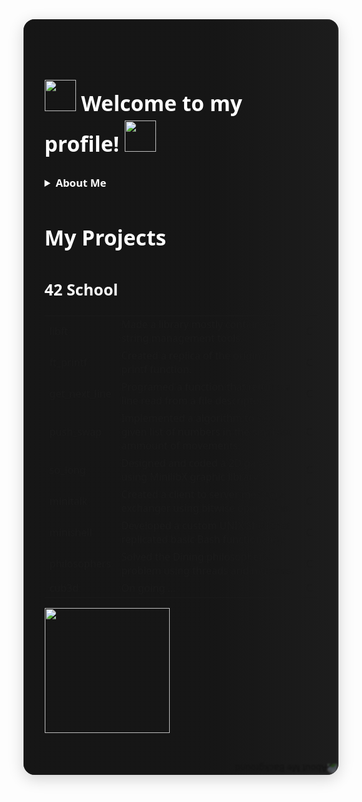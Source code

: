 <div style="
  position: relative;
  width: 100%;
  min-height: 300px;
  max-width: 900px;
  margin: 0 auto 2em auto;
  border-radius: 18px;
  overflow: hidden;
  box-shadow: 0 6px 24px rgba(0,0,0,0.18);
  background: #222;
">
  <!-- Upside-down, full-width background image -->
  <img 
    src="https://media3.giphy.com/media/v1.Y2lkPTc5MGI3NjExd24zMmF3dmRiYTAza3p3YmFpZ3NzZTljejJrOWVscWtsejQ4dTAxcyZlcD12MV9pbnRlcm5hbF9naWZfYnlfaWQmY3Q9cw/uEHpq0DsO6HDJxbB58/giphy.gif" 
    alt="About Me Background"
    style="
      width: 100%;
      height: 100%;
      object-fit: cover;
      position: absolute;
      left: 0;
      top: 0;
      z-index: 1;
      filter: brightness(0.55) blur(1px);
      transform: rotate(180deg);
    "
  >
  <!-- Overlay text -->
  <div style="
    position: relative;
    z-index: 2;
    color: #fff; 
    padding: 3em 2em;
    text-align: left;
    font-size: 1.2em;
    line-height: 1.6;
    font-family: 'Segoe UI', 'Arial', sans-serif;
    background: linear-gradient(90deg, rgba(20,20,20,0.88) 60%, rgba(20,20,20,0.40) 100%);
  ">
<p align="center">
  <h1>
    <img src="https://media2.giphy.com/media/v1.Y2lkPTc5MGI3NjExNDk5eXRwZ3VtZWg1cng2bXNiMXRhbWU0MTFudGpwYXN3aDE1MXZ2bCZlcD12MV9pbnRlcm5hbF9naWZfYnlfaWQmY3Q9cw/AuzXrtwNs3W4Y8Oi8z/giphy.gif" width="50">
    Welcome to my profile!
    <img src="https://media3.giphy.com/media/v1.Y2lkPTc5MGI3NjExajB3djFybnBjMnE5ZzlhbGlsd2hiM3psd3NzbDN0N2w5dXY2ZjJ4MSZlcD12MV9pbnRlcm5hbF9naWZfYnlfaWQmY3Q9cw/VPm1jPvUV4ciUlamxa/giphy.gif" width="50">
  </h1>
</p>
<details>
  <summary><strong>About Me</strong></summary>


  <p>
    Hi! I'm Diogo, a Software Developer, I started learning Web Development by myself, and currently I'm a student at 42 Lisboa.
    I enjoy working on interesting projects, writing clean code and working as a team. 
    In my free time I like watching Anime, Gaming, Working out and spending time with friends.
  </p>
    <img position="center" src="https://media4.giphy.com/media/v1.Y2lkPTc5MGI3NjExaGJ4czA5OWI0N3R4eHV6ZGpjbzJhaGJrb2dzcmcyZjIzZW5hcDZhdCZlcD12MV9pbnRlcm5hbF9naWZfYnlfaWQmY3Q9cw/0DuaeUHUo1Ix7R2aMP/giphy.gif" width="200">
</details>

<p align="center">
  <h1>My Projects</h1>
  <h2>42 School</h2>
  <table width="100%">
    <tr>
      <td><a>libft</a></td>
      <td>Made a library mostly containing string management tools.</td>
      <td>C</td>
    </tr>
    <tr>
      <td><a>ft_printf</a></td>
      <td>Created a replica of the original printf function.</td>
      <td>C</td>
    </tr>
    <tr>
      <td><a>get_next_line</a></td>
      <td>Programed a function that returns a line read from a file descriptor.</td>
      <td>C</td>  
    </tr>
    <tr>
      <td><a>push_swap</a></td>
      <td>Implemented a algorithm to sort a given list of numbers in the smallest ammount of movements.</td>
      <td>C</td>
    </tr>
    <tr>
      <td><a>so_long</a></td>
      <td>Designed and coded a 2D game using MinilibX graphic library.</td>
      <td>C</td>
    </tr>
    <tr>
      <td><a>minitalk</a></td>
      <td>Created a client to server message exchanger using bitwise operations.</td>
      <td>C</td>
    </tr>
    <tr>
      <td><a>minishell</a></td>
      <td>Developed a custom UNIX Shell that replicated basic Bash functionality.</td>
      <td>C</td>
    </tr>
    <tr>
      <td><a>philosophers</a></td>
      <td>Solved the Dining philosophers problem using threads and mutexes.</td>
      <td>C</td>
    </tr>
    <tr>
      <td><a>cub3d</a></td>
      <td>On going ...</td>
      <td>C</td>
    </tr>
  </table>
  <img position="center" src="https://media2.giphy.com/media/v1.Y2lkPTc5MGI3NjExYXk4dmViemM1NnRmYWN2cmpsMXNvYjhzOXZkbmxhaDI3aWxibTEycCZlcD12MV9pbnRlcm5hbF9naWZfYnlfaWQmY3Q9cw/oDyfeGSOTrckp80kJS/giphy.gif" width="200">
</p>
